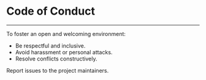 # Code of Conduct

---

To foster an open and welcoming environment:

- Be respectful and inclusive.
- Avoid harassment or personal attacks.
- Resolve conflicts constructively.

Report issues to the project maintainers.
